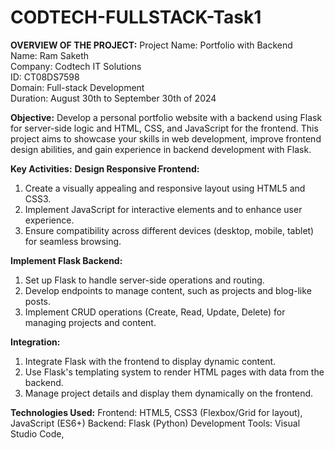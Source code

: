 # CODTECH-FULLSTACK-Task1
**OVERVIEW OF THE PROJECT:**
Project Name: Portfolio with Backend              
Name: Ram Saketh                    
Company: Codtech IT Solutions       
ID: CT08DS7598                      
Domain: Full-stack Development      
Duration: August 30th to September 30th of 2024

**Objective:**
Develop a personal portfolio website with a backend using Flask for server-side logic and HTML, CSS, and JavaScript for the frontend. This project aims to showcase your skills in web development, improve frontend design abilities, and gain experience in backend development with Flask.

**Key Activities:**
**Design Responsive Frontend:**
1. Create a visually appealing and responsive layout using HTML5 and CSS3.
2. Implement JavaScript for interactive elements and to enhance user experience.
3. Ensure compatibility across different devices (desktop, mobile, tablet) for seamless browsing.

**Implement Flask Backend:**
1. Set up Flask to handle server-side operations and routing.
2. Develop endpoints to manage content, such as projects and blog-like posts.
3. Implement CRUD operations (Create, Read, Update, Delete) for managing projects and content.

**Integration:**
1. Integrate Flask with the frontend to display dynamic content.
2. Use Flask's templating system to render HTML pages with data from the backend.
3. Manage project details and display them dynamically on the frontend.

**Technologies Used:**
Frontend: HTML5, CSS3 (Flexbox/Grid for layout), JavaScript (ES6+)
Backend: Flask (Python)
Development Tools: Visual Studio Code,
